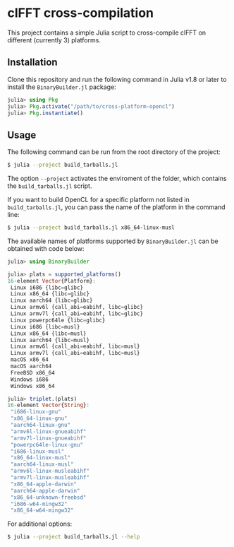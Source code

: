 # clFFT cross-compilation

This project contains a simple Julia script to
cross-compile clFFT on different (currently 3)
platforms.

## Installation

Clone this repository and run the following
command in Julia v1.8 or later to install the
`BinaryBuilder.jl` package:

```julia
julia> using Pkg
julia> Pkg.activate("/path/to/cross-platform-opencl")
julia> Pkg.instantiate()
```

## Usage

The following command can be run from the root
directory of the project:

```sh
$ julia --project build_tarballs.jl
```

The option `--project` activates the enviroment
of the folder, which contains the `build_tarballs.jl`
script.

If you want to build OpenCL for a specific platform
not listed in `build_tarballs.jl`, you can
pass the name of the platform in the command line:

```sh
$ julia --project build_tarballs.jl x86_64-linux-musl
```

The available names of platforms supported by `BinaryBuilder.jl`
can be obtained with code below:

```julia
julia> using BinaryBuilder

julia> plats = supported_platforms()
16-element Vector{Platform}:
 Linux i686 {libc=glibc}
 Linux x86_64 {libc=glibc}
 Linux aarch64 {libc=glibc}
 Linux armv6l {call_abi=eabihf, libc=glibc}
 Linux armv7l {call_abi=eabihf, libc=glibc}
 Linux powerpc64le {libc=glibc}
 Linux i686 {libc=musl}
 Linux x86_64 {libc=musl}
 Linux aarch64 {libc=musl}
 Linux armv6l {call_abi=eabihf, libc=musl}
 Linux armv7l {call_abi=eabihf, libc=musl}
 macOS x86_64
 macOS aarch64
 FreeBSD x86_64
 Windows i686
 Windows x86_64

julia> triplet.(plats)
16-element Vector{String}:
 "i686-linux-gnu"
 "x86_64-linux-gnu"
 "aarch64-linux-gnu"
 "armv6l-linux-gnueabihf"
 "armv7l-linux-gnueabihf"
 "powerpc64le-linux-gnu"
 "i686-linux-musl"
 "x86_64-linux-musl"
 "aarch64-linux-musl"
 "armv6l-linux-musleabihf"
 "armv7l-linux-musleabihf"
 "x86_64-apple-darwin"
 "aarch64-apple-darwin"
 "x86_64-unknown-freebsd"
 "i686-w64-mingw32"
 "x86_64-w64-mingw32"
```

For additional options:

```sh
$ julia --project build_tarballs.jl --help
```
